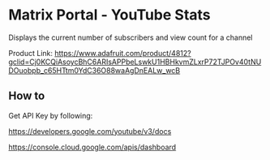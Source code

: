 # Matrix Portal - YouTube Stats

Displays the current number of subscribers and view count for a channel

Product Link: https://www.adafruit.com/product/4812?gclid=Cj0KCQiAsoycBhC6ARIsAPPbeLswkU1HBHkvmZLxrP72TJPOv40tNUDOuobpb_c65HTtm0YdC36O88waAgDnEALw_wcB

## How to

Get API Key by following: 

https://developers.google.com/youtube/v3/docs

https://console.cloud.google.com/apis/dashboard

